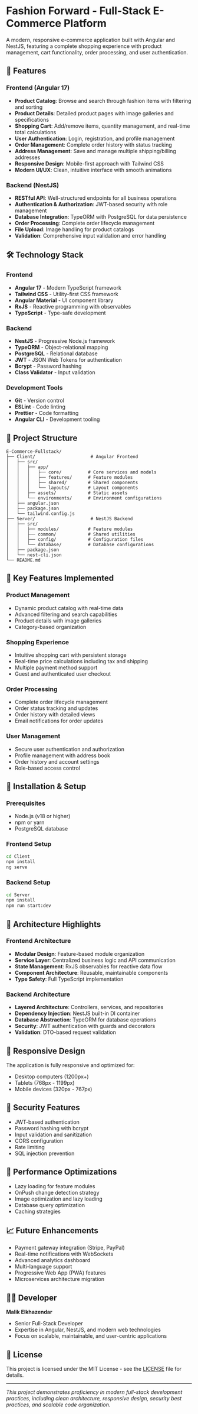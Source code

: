 # Fashion Forward - Full-Stack E-Commerce Platform

A modern, responsive e-commerce application built with Angular and NestJS, featuring a complete shopping experience with product management, cart functionality, order processing, and user authentication.

## 🚀 Features

### Frontend (Angular 17)
- **Product Catalog**: Browse and search through fashion items with filtering and sorting
- **Product Details**: Detailed product pages with image galleries and specifications
- **Shopping Cart**: Add/remove items, quantity management, and real-time total calculations
- **User Authentication**: Login, registration, and profile management
- **Order Management**: Complete order history with status tracking
- **Address Management**: Save and manage multiple shipping/billing addresses
- **Responsive Design**: Mobile-first approach with Tailwind CSS
- **Modern UI/UX**: Clean, intuitive interface with smooth animations

### Backend (NestJS)
- **RESTful API**: Well-structured endpoints for all business operations
- **Authentication & Authorization**: JWT-based security with role management
- **Database Integration**: TypeORM with PostgreSQL for data persistence
- **Order Processing**: Complete order lifecycle management
- **File Upload**: Image handling for product catalogs
- **Validation**: Comprehensive input validation and error handling

## 🛠️ Technology Stack

### Frontend
- **Angular 17** - Modern TypeScript framework
- **Tailwind CSS** - Utility-first CSS framework
- **Angular Material** - UI component library
- **RxJS** - Reactive programming with observables
- **TypeScript** - Type-safe development

### Backend
- **NestJS** - Progressive Node.js framework
- **TypeORM** - Object-relational mapping
- **PostgreSQL** - Relational database
- **JWT** - JSON Web Tokens for authentication
- **Bcrypt** - Password hashing
- **Class Validator** - Input validation

### Development Tools
- **Git** - Version control
- **ESLint** - Code linting
- **Prettier** - Code formatting
- **Angular CLI** - Development tooling

## 📁 Project Structure

```
E-Commerce-Fullstack/
├── Client/                     # Angular Frontend
│   ├── src/
│   │   ├── app/
│   │   │   ├── core/          # Core services and models
│   │   │   ├── features/      # Feature modules
│   │   │   ├── shared/        # Shared components
│   │   │   └── layouts/       # Layout components
│   │   ├── assets/            # Static assets
│   │   └── environments/      # Environment configurations
│   ├── angular.json
│   ├── package.json
│   └── tailwind.config.js
├── Server/                     # NestJS Backend
│   ├── src/
│   │   ├── modules/           # Feature modules
│   │   ├── common/            # Shared utilities
│   │   ├── config/            # Configuration files
│   │   └── database/          # Database configurations
│   ├── package.json
│   └── nest-cli.json
└── README.md
```

## 🎯 Key Features Implemented

### Product Management
- Dynamic product catalog with real-time data
- Advanced filtering and search capabilities
- Product details with image galleries
- Category-based organization

### Shopping Experience
- Intuitive shopping cart with persistent storage
- Real-time price calculations including tax and shipping
- Multiple payment method support
- Guest and authenticated user checkout

### Order Processing
- Complete order lifecycle management
- Order status tracking and updates
- Order history with detailed views
- Email notifications for order updates

### User Management
- Secure user authentication and authorization
- Profile management with address book
- Order history and account settings
- Role-based access control

## 🔧 Installation & Setup

### Prerequisites
- Node.js (v18 or higher)
- npm or yarn
- PostgreSQL database

### Frontend Setup
```bash
cd Client
npm install
ng serve
```

### Backend Setup
```bash
cd Server
npm install
npm run start:dev
```

## 🌟 Architecture Highlights

### Frontend Architecture
- **Modular Design**: Feature-based module organization
- **Service Layer**: Centralized business logic and API communication
- **State Management**: RxJS observables for reactive data flow
- **Component Architecture**: Reusable, maintainable components
- **Type Safety**: Full TypeScript implementation

### Backend Architecture
- **Layered Architecture**: Controllers, services, and repositories
- **Dependency Injection**: NestJS built-in DI container
- **Database Abstraction**: TypeORM for database operations
- **Security**: JWT authentication with guards and decorators
- **Validation**: DTO-based request validation

## 📱 Responsive Design

The application is fully responsive and optimized for:
- Desktop computers (1200px+)
- Tablets (768px - 1199px)
- Mobile devices (320px - 767px)

## 🔐 Security Features

- JWT-based authentication
- Password hashing with bcrypt
- Input validation and sanitization
- CORS configuration
- Rate limiting
- SQL injection prevention

## 🚀 Performance Optimizations

- Lazy loading for feature modules
- OnPush change detection strategy
- Image optimization and lazy loading
- Database query optimization
- Caching strategies

## 📈 Future Enhancements

- Payment gateway integration (Stripe, PayPal)
- Real-time notifications with WebSockets
- Advanced analytics dashboard
- Multi-language support
- Progressive Web App (PWA) features
- Microservices architecture migration

## 👨‍💻 Developer

**Malik Elkhazendar**
- Senior Full-Stack Developer
- Expertise in Angular, NestJS, and modern web technologies
- Focus on scalable, maintainable, and user-centric applications

## 📄 License

This project is licensed under the MIT License - see the [LICENSE](LICENSE) file for details.

---

*This project demonstrates proficiency in modern full-stack development practices, including clean architecture, responsive design, security best practices, and scalable code organization.*
